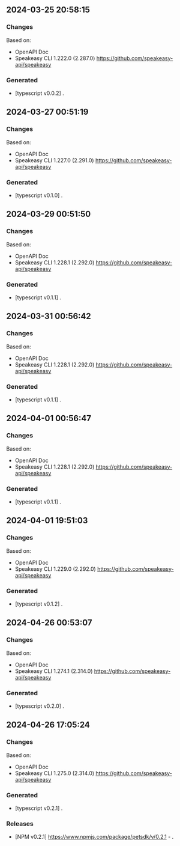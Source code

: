 

## 2024-03-25 20:58:15
### Changes
Based on:
- OpenAPI Doc  
- Speakeasy CLI 1.222.0 (2.287.0) https://github.com/speakeasy-api/speakeasy
### Generated
- [typescript v0.0.2] .

## 2024-03-27 00:51:19
### Changes
Based on:
- OpenAPI Doc  
- Speakeasy CLI 1.227.0 (2.291.0) https://github.com/speakeasy-api/speakeasy
### Generated
- [typescript v0.1.0] .

## 2024-03-29 00:51:50
### Changes
Based on:
- OpenAPI Doc  
- Speakeasy CLI 1.228.1 (2.292.0) https://github.com/speakeasy-api/speakeasy
### Generated
- [typescript v0.1.1] .

## 2024-03-31 00:56:42
### Changes
Based on:
- OpenAPI Doc  
- Speakeasy CLI 1.228.1 (2.292.0) https://github.com/speakeasy-api/speakeasy
### Generated
- [typescript v0.1.1] .

## 2024-04-01 00:56:47
### Changes
Based on:
- OpenAPI Doc  
- Speakeasy CLI 1.228.1 (2.292.0) https://github.com/speakeasy-api/speakeasy
### Generated
- [typescript v0.1.1] .

## 2024-04-01 19:51:03
### Changes
Based on:
- OpenAPI Doc  
- Speakeasy CLI 1.229.0 (2.292.0) https://github.com/speakeasy-api/speakeasy
### Generated
- [typescript v0.1.2] .

## 2024-04-26 00:53:07
### Changes
Based on:
- OpenAPI Doc  
- Speakeasy CLI 1.274.1 (2.314.0) https://github.com/speakeasy-api/speakeasy
### Generated
- [typescript v0.2.0] .

## 2024-04-26 17:05:24
### Changes
Based on:
- OpenAPI Doc  
- Speakeasy CLI 1.275.0 (2.314.0) https://github.com/speakeasy-api/speakeasy
### Generated
- [typescript v0.2.1] .
### Releases
- [NPM v0.2.1] https://www.npmjs.com/package/petsdk/v/0.2.1 - .